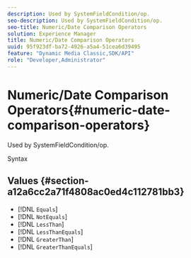 ```yaml
---
description: Used by SystemFieldCondition/op.
seo-description: Used by SystemFieldCondition/op.
seo-title: Numeric/Date Comparison Operators
solution: Experience Manager
title: Numeric/Date Comparison Operators
uuid: 95f923df-ba72-4926-a5a4-51cea6d39495
feature: "Dynamic Media Classic,SDK/API"
role: "Developer,Administrator"
---
```


# Numeric/Date Comparison Operators{#numeric-date-comparison-operators}

Used by SystemFieldCondition/op.

 Syntax 

## Values {#section-a12a6cc2a71f4808ac0ed4c112781bb3}

* [!DNL `Equals`] 
* [!DNL `NotEquals`] 
* [!DNL `LessThan`] 
* [!DNL `LessThanEquals`] 
* [!DNL `GreaterThan`] 
* [!DNL `GreaterThanEquals`]


